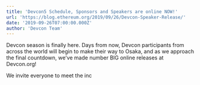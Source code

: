 ```yaml
---
title: 'Devcon5 Schedule, Sponsors and Speakers are online NOW!'
url: 'https://blog.ethereum.org/2019/09/26/Devcon-Speaker-Release/'
date: '2019-09-26T07:00:00.000Z'
author: 'Devcon Team'
---
```

Devcon season is finally here. Days from now, Devcon participants from across the world will begin to make their way to Osaka, and as we approach the final countdown, we’ve made number BIG online releases at Devcon.org!

We invite everyone to meet the inc